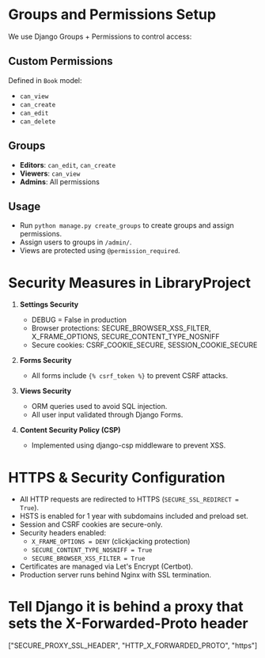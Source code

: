 # Groups and Permissions Setup

We use Django Groups + Permissions to control access:

## Custom Permissions
Defined in `Book` model:
- `can_view`
- `can_create`
- `can_edit`
- `can_delete`

## Groups
- **Editors**: `can_edit`, `can_create`
- **Viewers**: `can_view`
- **Admins**: All permissions

## Usage
- Run `python manage.py create_groups` to create groups and assign permissions.
- Assign users to groups in `/admin/`.
- Views are protected using `@permission_required`.


# Security Measures in LibraryProject

1. **Settings Security**
   - DEBUG = False in production
   - Browser protections: SECURE_BROWSER_XSS_FILTER, X_FRAME_OPTIONS, SECURE_CONTENT_TYPE_NOSNIFF
   - Secure cookies: CSRF_COOKIE_SECURE, SESSION_COOKIE_SECURE

2. **Forms Security**
   - All forms include `{% csrf_token %}` to prevent CSRF attacks.

3. **Views Security**
   - ORM queries used to avoid SQL injection.
   - All user input validated through Django Forms.

4. **Content Security Policy (CSP)**
   - Implemented using django-csp middleware to prevent XSS.


# HTTPS & Security Configuration

- All HTTP requests are redirected to HTTPS (`SECURE_SSL_REDIRECT = True`).
- HSTS is enabled for 1 year with subdomains included and preload set.
- Session and CSRF cookies are secure-only.
- Security headers enabled:
  - `X_FRAME_OPTIONS = DENY` (clickjacking protection)
  - `SECURE_CONTENT_TYPE_NOSNIFF = True`
  - `SECURE_BROWSER_XSS_FILTER = True`
- Certificates are managed via Let's Encrypt (Certbot).
- Production server runs behind Nginx with SSL termination.
# Tell Django it is behind a proxy that sets the X-Forwarded-Proto header
["SECURE_PROXY_SSL_HEADER", "HTTP_X_FORWARDED_PROTO", "https"]
